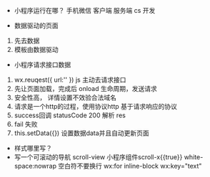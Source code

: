 - 小程序运行在哪？
     手机微信 客户端   服务端  cs  开发


- 数据驱动的页面
 1. 先去数据
 2. 模板由数据驱动

- 小程序请求接口数据
 1. wx.reuqest({
     url:''
 })    js 主动去请求接口
 2. 先让页面加载，完成后
  onload 生命周期，发送请求
 3. 安全性高，   详情设置不效验合法域名
 4. 请求是一个http的过程，使用协议http
     基于请求响应的协议
 5.    success回调  statusCode 200
     解析  res
 6. fail  失败
 7. this.setData({})
     设置数据data并且自动更新页面



- 样式哪里写？
 - 写一个可滚动的导航
   scroll-view  小程序组件scroll-x{{true}}
   white-space:nowrap   空白符不要换行
  wx:for  inline-block  wx:key="text"
